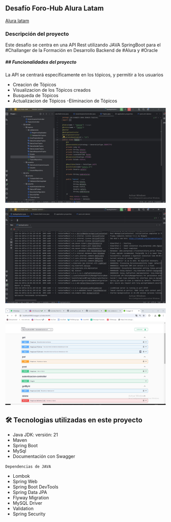 ## Desafío Foro-Hub Alura Latam

<a href="https://www.aluracursos.com/">Alura latam</a>


<h3>Descripción del proyecto</h3>

Este desafio se centra en una API Rest utilizando JAVA SpringBoot para el #Challanger de la Formación en Desarrollo Backend de #Alura y #Oracle

<h5>## Funcionalidades del proyecto</h5>

La API se centrará específicamente en los tópicos, y permitir a los usuarios 

- Creacion de Tópicos
- Visualizacion de los Tópicos creados
- Busqueda de Tópicos
- Actualizacion de Tópicos
-Eliminacion de Tópicos

![Interfaz Intelli-j](img/interfaz-intellij.jpg)

![Interfaz JAVA](img/interfaz-java.jpg)

![Swagger](img/swagger.jpg)



## 🛠️ Tecnologias utilizadas en este proyecto

- Java JDK: versión: 21 
- Maven
- Spring Boot
- MySql
- Documentación con Swagger

`Dependencias de JAVA`

- Lombok
- Spring Web
- Spring Boot DevTools
- Spring Data JPA
- Flyway Migration
- MySQL Driver
- Validation
- Spring Security

